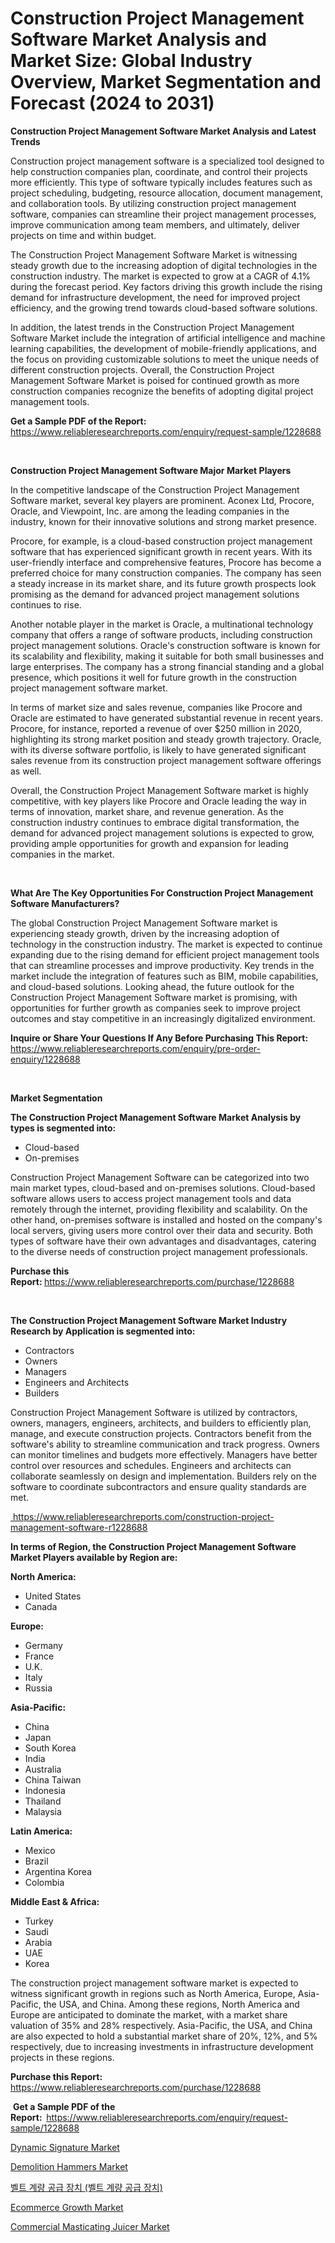 <p><h1>Construction Project Management Software Market Analysis and Market Size: Global Industry Overview, Market Segmentation and Forecast (2024 to 2031)</h1></p><p><strong>Construction Project Management Software Market Analysis and Latest Trends</strong></p>
<p><p>Construction project management software is a specialized tool designed to help construction companies plan, coordinate, and control their projects more efficiently. This type of software typically includes features such as project scheduling, budgeting, resource allocation, document management, and collaboration tools. By utilizing construction project management software, companies can streamline their project management processes, improve communication among team members, and ultimately, deliver projects on time and within budget.</p><p>The Construction Project Management Software Market is witnessing steady growth due to the increasing adoption of digital technologies in the construction industry. The market is expected to grow at a CAGR of 4.1% during the forecast period. Key factors driving this growth include the rising demand for infrastructure development, the need for improved project efficiency, and the growing trend towards cloud-based software solutions.</p><p>In addition, the latest trends in the Construction Project Management Software Market include the integration of artificial intelligence and machine learning capabilities, the development of mobile-friendly applications, and the focus on providing customizable solutions to meet the unique needs of different construction projects. Overall, the Construction Project Management Software Market is poised for continued growth as more construction companies recognize the benefits of adopting digital project management tools.</p></p>
<p><strong>Get a Sample PDF of the Report:&nbsp;</strong> <a href="https://www.reliableresearchreports.com/enquiry/request-sample/1228688">https://www.reliableresearchreports.com/enquiry/request-sample/1228688</a></p>
<p>&nbsp;</p>
<p><strong>Construction Project Management Software Major Market Players</strong></p>
<p><p>In the competitive landscape of the Construction Project Management Software market, several key players are prominent. Aconex Ltd, Procore, Oracle, and Viewpoint, Inc. are among the leading companies in the industry, known for their innovative solutions and strong market presence. </p><p>Procore, for example, is a cloud-based construction project management software that has experienced significant growth in recent years. With its user-friendly interface and comprehensive features, Procore has become a preferred choice for many construction companies. The company has seen a steady increase in its market share, and its future growth prospects look promising as the demand for advanced project management solutions continues to rise.</p><p>Another notable player in the market is Oracle, a multinational technology company that offers a range of software products, including construction project management solutions. Oracle's construction software is known for its scalability and flexibility, making it suitable for both small businesses and large enterprises. The company has a strong financial standing and a global presence, which positions it well for future growth in the construction project management software market.</p><p>In terms of market size and sales revenue, companies like Procore and Oracle are estimated to have generated substantial revenue in recent years. Procore, for instance, reported a revenue of over $250 million in 2020, highlighting its strong market position and steady growth trajectory. Oracle, with its diverse software portfolio, is likely to have generated significant sales revenue from its construction project management software offerings as well.</p><p>Overall, the Construction Project Management Software market is highly competitive, with key players like Procore and Oracle leading the way in terms of innovation, market share, and revenue generation. As the construction industry continues to embrace digital transformation, the demand for advanced project management solutions is expected to grow, providing ample opportunities for growth and expansion for leading companies in the market.</p></p>
<p>&nbsp;</p>
<p><strong>What Are The Key Opportunities For Construction Project Management Software Manufacturers?</strong></p>
<p><p>The global Construction Project Management Software market is experiencing steady growth, driven by the increasing adoption of technology in the construction industry. The market is expected to continue expanding due to the rising demand for efficient project management tools that can streamline processes and improve productivity. Key trends in the market include the integration of features such as BIM, mobile capabilities, and cloud-based solutions. Looking ahead, the future outlook for the Construction Project Management Software market is promising, with opportunities for further growth as companies seek to improve project outcomes and stay competitive in an increasingly digitalized environment.</p></p>
<p><strong>Inquire or Share Your Questions If Any Before Purchasing This Report:</strong> <a href="https://www.reliableresearchreports.com/enquiry/pre-order-enquiry/1228688">https://www.reliableresearchreports.com/enquiry/pre-order-enquiry/1228688</a></p>
<p>&nbsp;</p>
<p><strong>Market Segmentation</strong></p>
<p><strong>The Construction Project Management Software Market Analysis by types is segmented into:</strong></p>
<p><ul><li>Cloud-based</li><li>On-premises</li></ul></p>
<p><p>Construction Project Management Software can be categorized into two main market types, cloud-based and on-premises solutions. Cloud-based software allows users to access project management tools and data remotely through the internet, providing flexibility and scalability. On the other hand, on-premises software is installed and hosted on the company's local servers, giving users more control over their data and security. Both types of software have their own advantages and disadvantages, catering to the diverse needs of construction project management professionals.</p></p>
<p><strong>Purchase this Report:&nbsp;</strong><a href="https://www.reliableresearchreports.com/purchase/1228688">https://www.reliableresearchreports.com/purchase/1228688</a></p>
<p>&nbsp;</p>
<p><strong>The Construction Project Management Software Market Industry Research by Application is segmented into:</strong></p>
<p><ul><li>Contractors</li><li>Owners</li><li>Managers</li><li>Engineers and Architects</li><li>Builders</li></ul></p>
<p><p>Construction Project Management Software is utilized by contractors, owners, managers, engineers, architects, and builders to efficiently plan, manage, and execute construction projects. Contractors benefit from the software's ability to streamline communication and track progress. Owners can monitor timelines and budgets more effectively. Managers have better control over resources and schedules. Engineers and architects can collaborate seamlessly on design and implementation. Builders rely on the software to coordinate subcontractors and ensure quality standards are met.</p></p>
<p><a href="https://www.reliableresearchreports.com/construction-project-management-software-r1228688">&nbsp;https://www.reliableresearchreports.com/construction-project-management-software-r1228688</a></p>
<p><strong>In terms of Region, the Construction Project Management Software Market Players available by Region are:</strong></p>
<p>
    <p> <strong> North America: </strong>
        <ul>
            <li>United States</li>
            <li>Canada</li>
        </ul>
        </p> 
    <p> <strong> Europe: </strong>
        <ul>
            <li>Germany</li>
            <li>France</li>
            <li>U.K.</li>
            <li>Italy</li>
            <li>Russia</li>
        </ul>
        </p> 
    <p> <strong> Asia-Pacific: </strong>
        <ul>
            <li>China</li>
            <li>Japan</li>
            <li>South Korea</li>
            <li>India</li>
            <li>Australia</li>
            <li>China Taiwan</li>
            <li>Indonesia</li>
            <li>Thailand</li>
            <li>Malaysia</li>
        </ul>
        </p> 
    <p> <strong> Latin America: </strong>
        <ul>
            <li>Mexico</li>
            <li>Brazil</li>
            <li>Argentina Korea</li>
            <li>Colombia</li>
        </ul>
        </p> 
    <p> <strong> Middle East & Africa: </strong>
        <ul>
            <li>Turkey</li>
            <li>Saudi</li>
            <li>Arabia</li>
            <li>UAE</li>
            <li>Korea</li>
        </ul>
    </p>
    </p>
<p><p>The construction project management software market is expected to witness significant growth in regions such as North America, Europe, Asia-Pacific, the USA, and China. Among these regions, North America and Europe are anticipated to dominate the market, with a market share valuation of 35% and 28% respectively. Asia-Pacific, the USA, and China are also expected to hold a substantial market share of 20%, 12%, and 5% respectively, due to increasing investments in infrastructure development projects in these regions.</p></p>
<p><strong>Purchase this Report: </strong><a href="https://www.reliableresearchreports.com/purchase/1228688">https://www.reliableresearchreports.com/purchase/1228688</a></p>
<p>&nbsp;<strong>Get a Sample PDF of the Report:&nbsp;&nbsp;</strong><a href="https://www.reliableresearchreports.com/enquiry/request-sample/1228688">https://www.reliableresearchreports.com/enquiry/request-sample/1228688</a></p>
<p><strong></strong></p>
<p><p><a href="https://github.com/Airanohannonzb68e5pb53oc1/Market-Research-Report-List-3/blob/main/dynamic-signature-market.md">Dynamic Signature Market</a></p><p><a href="https://medium.com/@lamm8276/demolition-hammers-market-forecasts-market-trends-and-impact-analysis-2024-2031-634ad5383a85">Demolition Hammers Market</a></p><p><a href="https://github.com/fredrickeglers/Market-Research-Report-List-4/blob/main/599160186190.md">벨트 계량 공급 장치 (벨트 계량 공급 장치)</a></p><p><a href="https://github.com/DarrenSipes1990/Market-Research-Report-List-2/blob/main/ecommerce-growth-market.md">Ecommerce Growth Market</a></p><p><a href="https://medium.com/@rhys_bevs91/future-trends-in-global-commercial-masticating-juicer-market-market-insights-and-analysis-from-83cbeb6b09ea">Commercial Masticating Juicer Market</a></p></p>